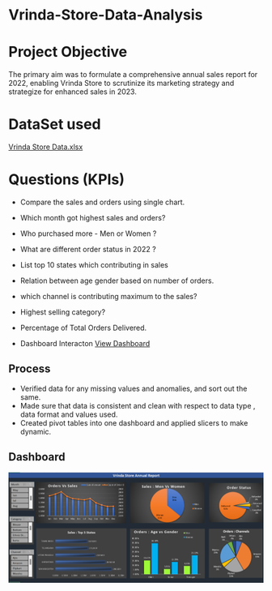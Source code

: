 # Vrinda-Store-Data-Analysis

# Project Objective
The primary aim was to formulate a comprehensive annual sales report for 2022, enabling Vrinda Store to scrutinize its marketing strategy and strategize for enhanced sales in 2023.

# DataSet used 
[Vrinda Store Data.xlsx](https://github.com/user-attachments/files/18549310/Vrinda.Store.Data.xlsx)

# Questions (KPIs)

- Compare the sales and orders using single chart.

- Which month got highest sales and orders?

- Who purchased more - Men or Women ?

- What are different order status in 2022 ?

- List top  10 states  which contributing in sales 

- Relation between age gender based on number of orders.

- which channel is contributing maximum to the sales?

- Highest selling category?

- Percentage of Total Orders Delivered.

- Dashboard Interacton <a href="https://github.com/Alazizu6798/Vrinda-Store-Data-Analysis/blob/main/Vrinda%20Store%20Annual%20Report.png">View Dashboard</a>

## Process

- Verified data for any missing values and anomalies, and sort out the same.
- Made sure that data is consistent and clean with respect to data type , data format and values used.
- Created pivot tables into one dashboard and applied slicers to make dynamic.

## Dashboard
![Screenshot(495)](https://github.com/Alazizu6798/Vrinda-Store-Data-Analysis/blob/main/Vrinda%20Store%20Annual%20Report.png)




